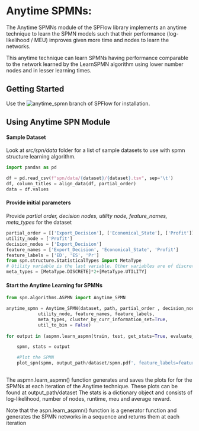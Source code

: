 
# Anytime SPMNs:



The Anytime SPMNs module of the SPFlow library implements an anytime technique
to learn the SPMN models such that their performance (log-likelihood / MEU) 
improves given more time and nodes to learn the networks.

This anytime technique can learn SPMNs having performance comparable to the network
learned by the LearnSPMN algorithm using lower number nodes and in lesser learning times.

## Getting Started

Use the ![anytime_spmn](https://github.com/SwarajPawar/SPFlow/tree/anytime_spmn) branch of SPFlow for installation.

## Using Anytime SPN Module

#### Sample Dataset
Look at *src/spn/data* folder for a list of sample datasets to use with spmn structure learning algorithm. 


```python
import pandas as pd    

df = pd.read_csv(f"spn/data/{dataset}/{dataset}.tsv", sep='\t')
df, column_titles = align_data(df, partial_order)
data = df.values

```

#### Provide initial parameters
Provide *partial order, decision nodes, utility node, feature_names, meta_types* for the dataset
```python
partial_order = [['Export_Decision'], ['Economical_State'], ['Profit']]
utility_node = ['Profit']
decision_nodes = ['Export_Decision']
feature_names = ['Export_Decision', 'Economical_State', 'Profit']
feature_labels = ['ED', 'ES', 'Pr']
from spn.structure.StatisticalTypes import MetaType
# Utility variable is the last variable. Other variables are of discrete type
meta_types = [MetaType.DISCRETE]*2+[MetaType.UTILITY]  
```

#### Start the Anytime Learning for SPMNs 

```python
from spn.algorithms.ASPMN import Anytime_SPMN

anytime_spmn = Anytime_SPMN(dataset, path, partial_order , decision_nodes,
			utility_node, feature_names, feature_labels, 	
			meta_types, cluster_by_curr_information_set=True,
			util_to_bin = False)
							 
for output in (aspmn.learn_aspmn(train, test, get_stats=True, evaluate_parallel=True)):

	spmn, stats = output

	#Plot the SPMN
	plot_spn(spmn, output_path/dataset/spmn.pdf', feature_labels=feature_labels)
  
```
The aspmn.learn_aspmn() function generates and saves the plots for
for the SPMNs at each iteration of the Anytime technique.
These plots can be found at output_path/dataset
The stats is a dictionary object and consists of log-likelihood,
number of nodes, runtime, meu and average reward. 

Note that the aspn.learn_aspmn() function is a generator function and generates 
the SPMN networks in a sequence and returns them at each iteration


 

